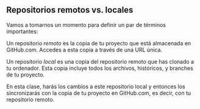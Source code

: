 [//]: # "This is used in both the CLI and Desktop course"

## Repositorios remotos vs. locales

Vamos a tomarnos un momento para definir un par de términos importantes:

Un repositorio *remoto* es la copia de tu proyecto que está almacenada en GitHub.com. Accedes a esta copia a través de una URL única.

Un repositorio *local* es una copia del repositorio remoto que has clonado a tu ordenador. Esta copia incluye todos los archivos, históricos, y branches de tu proyecto.

En esta clase, harás los cambios a este repositorio local y entonces los sincronizarás con la copia de tu proyecto en GitHub.com, es decir, con tu repositorio remoto.
